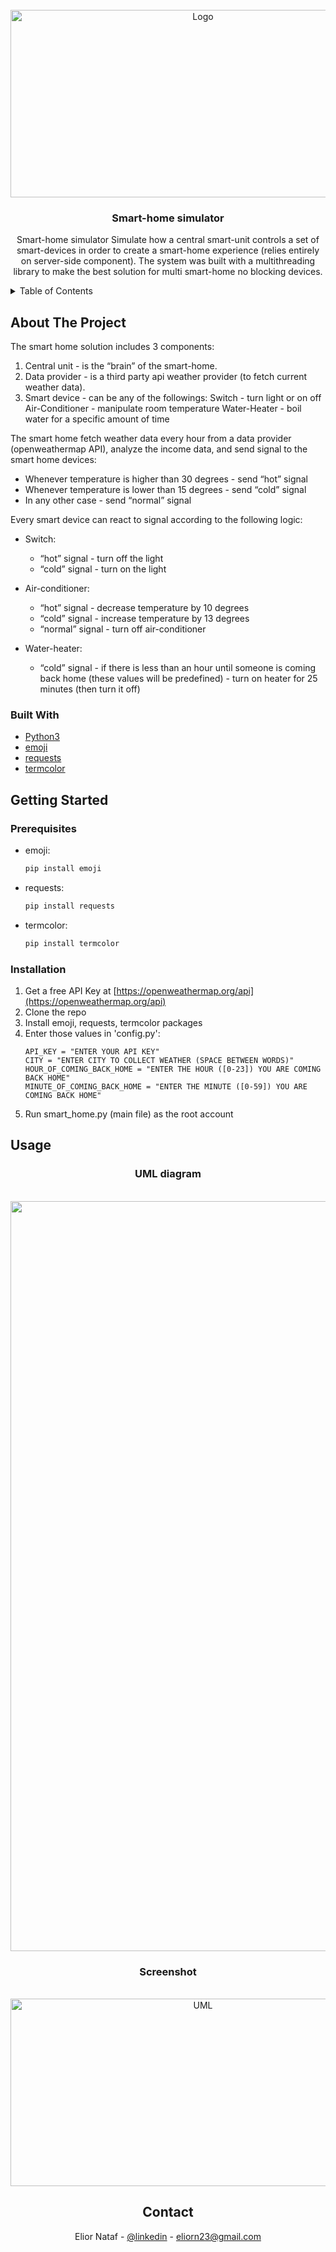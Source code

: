 <!-- PROJECT LOGO -->
<br />
<div align="center">
  <a href="https://github.com/github_username/repo_name">
    <img src="https://www.sifis-home.eu/wp-content/uploads/2021/01/AdobeStock_304073455-Converted_smarthome.jpg" alt="Logo" width="600" height="300">
  </a>

<h3 align="center">Smart-home simulator</h3>

  <p align="center">
    Smart-home simulator
Simulate how a central smart-unit controls a set of smart-devices in order to create a smart-home experience (relies entirely on server-side component).
The system was built with a multithreading library to make the best solution for multi smart-home no blocking devices.
  </p>
</div>



<!-- TABLE OF CONTENTS -->
<details>
  <summary>Table of Contents</summary>
  <ol>
    <li>
      <a href="#about-the-project">About The Project</a>
      <ul>
        <li><a href="#built-with">Built With</a></li>
      </ul>
    </li>
    <li>
      <a href="#getting-started">Getting Started</a>
      <ul>
        <li><a href="#prerequisites">Prerequisites</a></li>
        <li><a href="#installation">Installation</a></li>
      </ul>
    </li>
    <li><a href="#usage">Usage</a></li>
    <li><a href="#contact">Contact</a></li>
  </ol>
</details>



<!-- ABOUT THE PROJECT -->
## About The Project

The smart home solution includes 3 components:

1. Central unit - is the “brain” of the smart-home.
2. Data provider - is a third party api weather provider (to fetch current weather data).
3. Smart device - can be any of the followings:
    Switch - turn light or on off
    Air-Conditioner - manipulate room temperature
    Water-Heater - boil water for a specific amount of time
    
The smart home fetch weather data every hour from a data provider (openweathermap API), analyze the income data, and send signal to the smart home devices:
- Whenever temperature is higher than 30 degrees - send “hot” signal
- Whenever temperature is lower than 15 degrees - send “cold” signal
- In any other case - send “normal” signal
    
Every smart device can react to signal according to the following logic:

- Switch:
    - “hot” signal - turn off the light
    - “cold” signal - turn on the light    
    
- Air-conditioner:
    - “hot” signal - decrease temperature by 10 degrees
    - “cold” signal - increase temperature by 13 degrees
    - “normal” signal - turn off air-conditioner      
       
- Water-heater:
    - “cold” signal - if there is less than an hour until someone is coming back home (these values will be predefined) - turn on heater for 25 minutes (then turn it off)


### Built With

* [Python3](https://www.python.org/)
* [emoji](https://pypi.org/project/emoji/)
* [requests](https://pypi.org/project/requests/)
* [termcolor](https://pypi.org/project/termcolor/)



<!-- GETTING STARTED -->
## Getting Started

### Prerequisites

* emoji:
  ```sh
  pip install emoji
  ```

* requests:
  ```sh
  pip install requests
  ```

* termcolor:
  ```sh
  pip install termcolor
  ```

### Installation
   
1. Get a free API Key at [https://openweathermap.org/api](https://openweathermap.org/api)
2. Clone the repo
3. Install emoji, requests, termcolor packages
4. Enter those values in 'config.py':
    ```
    API_KEY = "ENTER YOUR API KEY"
    CITY = "ENTER CITY TO COLLECT WEATHER (SPACE BETWEEN WORDS)"
    HOUR_OF_COMING_BACK_HOME = "ENTER THE HOUR ([0-23]) YOU ARE COMING BACK HOME"
    MINUTE_OF_COMING_BACK_HOME = "ENTER THE MINUTE ([0-59]) YOU ARE COMING BACK HOME"
    ```
5. Run smart_home.py (main file) as the root account



<!-- USAGE EXAMPLES -->
## Usage

<h3 align="center">UML diagram</h3>
</div>

<br />
<div align="center">
  <a href="https://github.com/github_username/repo_name">
    <img src="https://i.ibb.co/tLxXtTr/UML-diagram.jpg" alt="UML" width="1200" height="1200">
  </a>

<h3 align="center">Screenshot</h3>
</div>

<br />
<div align="center">
  <a href="https://github.com/github_username/repo_name">
    <img src="https://i.ibb.co/DbnTbQ8/Screen-Shot-2021-12-05-at-13-07-13.png" alt="UML" width="600" height="300">
  </a>
  
  
  
<!-- CONTACT -->
## Contact

Elior Nataf - [@linkedin](https://www.linkedin.com/in/elior) - eliorn23@gmail.com
